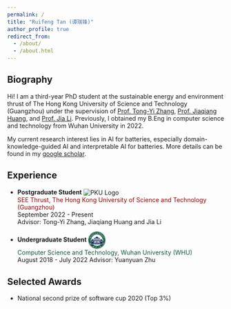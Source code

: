 ```yaml
---
permalink: /
title: "Ruifeng Tan (谭瑞锋)"
author_profile: true
redirect_from: 
  - /about/
  - /about.html
---
```


## Biography

Hi! I am a third-year PhD student at the sustainable energy and environment thrust of The Hong Kong University of Science and Technology (Guangzhou) under the supervision of [Prof. Tong-Yi Zhang](https://facultyprofiles.hkust-gz.edu.cn/faculty-personal-page/ZHANG-Tongyi/mezhangt), [Prof. Jiaqiang Huang](https://seejhuang.people.ust.hk/), and [Prof. Jia Li](https://sites.google.com/view/lijia). Previously, I obtained my B.Eng in computer science and technology from Wuhan University in 2022. 

My current research interest lies in AI for batteries, especially domain-knowledge-guided AI and interpretable AI for batteries. More details can be found in my [google scholar](https://scholar.google.com/citations?hl=zh-CN&view_op=list_works&gmla=AC6lMd8PIH28jI9lFlL_C9WwIrKkPBVFLJ4Q4yxwypYTF9x3S1TySXmdp1jXnovKUUB0Hef-DqMoRood9idOPGrsI-ZUPl0&user=XAGG2pIAAAAJ).



## Experience

- **Postgraduate Student**  <img src="../images/HUSTGZ.png" alt="PKU Logo" width="40" style="vertical-align: middle;"/>  
  <span style="color: rgb(154, 3, 2);"> SEE Thrust, The Hong Kong University of Science and Technology (Guangzhou) </span>  
  September 2022 - Present    
  Advisor: Tong-Yi Zhang, Jiaqiang Huang and Jia Li


- **Undergraduate Student**  <img src="../images/WHU.png" alt="WHU Logo" width="40" style="vertical-align: middle;"/>  
  <span style="color: rgb(18, 87, 65);"> Computer Science and Technology, Wuhan University (WHU) </span>  
  August 2018 - July 2022
  Advisor: Yuanyuan Zhu





## Selected Awards

- National second prize of software cup 2020 (Top 3%) 
